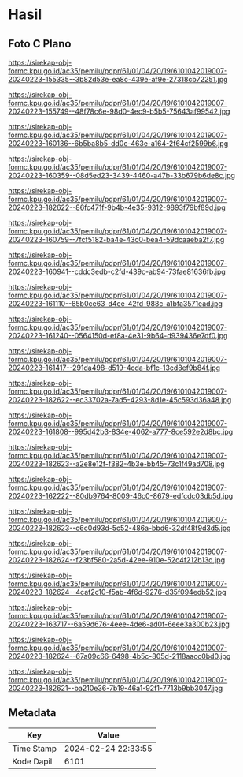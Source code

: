 # Hasil

## Foto C Plano

https://sirekap-obj-formc.kpu.go.id/ac35/pemilu/pdpr/61/01/04/20/19/6101042019007-20240223-155335--3b82d53e-ea8c-439e-af9e-27318cb72251.jpg

https://sirekap-obj-formc.kpu.go.id/ac35/pemilu/pdpr/61/01/04/20/19/6101042019007-20240223-155749--48f78c6e-98d0-4ec9-b5b5-75643af99542.jpg

https://sirekap-obj-formc.kpu.go.id/ac35/pemilu/pdpr/61/01/04/20/19/6101042019007-20240223-160136--6b5ba8b5-dd0c-463e-a164-2f64cf2599b6.jpg

https://sirekap-obj-formc.kpu.go.id/ac35/pemilu/pdpr/61/01/04/20/19/6101042019007-20240223-160359--08d5ed23-3439-4460-a47b-33b679b6de8c.jpg

https://sirekap-obj-formc.kpu.go.id/ac35/pemilu/pdpr/61/01/04/20/19/6101042019007-20240223-182622--86fc471f-9b4b-4e35-9312-9893f79bf89d.jpg

https://sirekap-obj-formc.kpu.go.id/ac35/pemilu/pdpr/61/01/04/20/19/6101042019007-20240223-160759--7fcf5182-ba4e-43c0-bea4-59dcaaeba2f7.jpg

https://sirekap-obj-formc.kpu.go.id/ac35/pemilu/pdpr/61/01/04/20/19/6101042019007-20240223-160941--cddc3edb-c2fd-439c-ab94-73fae81636fb.jpg

https://sirekap-obj-formc.kpu.go.id/ac35/pemilu/pdpr/61/01/04/20/19/6101042019007-20240223-161110--85b0ce63-d4ee-42fd-988c-a1bfa3571ead.jpg

https://sirekap-obj-formc.kpu.go.id/ac35/pemilu/pdpr/61/01/04/20/19/6101042019007-20240223-161240--0564150d-ef8a-4e31-9b64-d939436e7df0.jpg

https://sirekap-obj-formc.kpu.go.id/ac35/pemilu/pdpr/61/01/04/20/19/6101042019007-20240223-161417--291da498-d519-4cda-bf1c-13cd8ef9b84f.jpg

https://sirekap-obj-formc.kpu.go.id/ac35/pemilu/pdpr/61/01/04/20/19/6101042019007-20240223-182622--ec33702a-7ad5-4293-8d1e-45c593d36a48.jpg

https://sirekap-obj-formc.kpu.go.id/ac35/pemilu/pdpr/61/01/04/20/19/6101042019007-20240223-161808--995d42b3-834e-4062-a777-8ce592e2d8bc.jpg

https://sirekap-obj-formc.kpu.go.id/ac35/pemilu/pdpr/61/01/04/20/19/6101042019007-20240223-182623--a2e8e12f-f382-4b3e-bb45-73c1f49ad708.jpg

https://sirekap-obj-formc.kpu.go.id/ac35/pemilu/pdpr/61/01/04/20/19/6101042019007-20240223-162222--80db9764-8009-46c0-8679-edfcdc03db5d.jpg

https://sirekap-obj-formc.kpu.go.id/ac35/pemilu/pdpr/61/01/04/20/19/6101042019007-20240223-182623--c6c0d93d-5c52-486a-bbd6-32df48f9d3d5.jpg

https://sirekap-obj-formc.kpu.go.id/ac35/pemilu/pdpr/61/01/04/20/19/6101042019007-20240223-182624--f23bf580-2a5d-42ee-910e-52c4f212b13d.jpg

https://sirekap-obj-formc.kpu.go.id/ac35/pemilu/pdpr/61/01/04/20/19/6101042019007-20240223-182624--4caf2c10-f5ab-4f6d-9276-d35f094edb52.jpg

https://sirekap-obj-formc.kpu.go.id/ac35/pemilu/pdpr/61/01/04/20/19/6101042019007-20240223-163717--6a59d676-4eee-4de6-ad0f-6eee3a300b23.jpg

https://sirekap-obj-formc.kpu.go.id/ac35/pemilu/pdpr/61/01/04/20/19/6101042019007-20240223-182624--67a09c66-6498-4b5c-805d-2118aacc0bd0.jpg

https://sirekap-obj-formc.kpu.go.id/ac35/pemilu/pdpr/61/01/04/20/19/6101042019007-20240223-182621--ba210e36-7b19-46a1-92f1-7713b9bb3047.jpg


## Metadata

| Key        | Value               |
| ---------- | ------------------- |
| Time Stamp | 2024-02-24 22:33:55 |
| Kode Dapil | 6101                |



